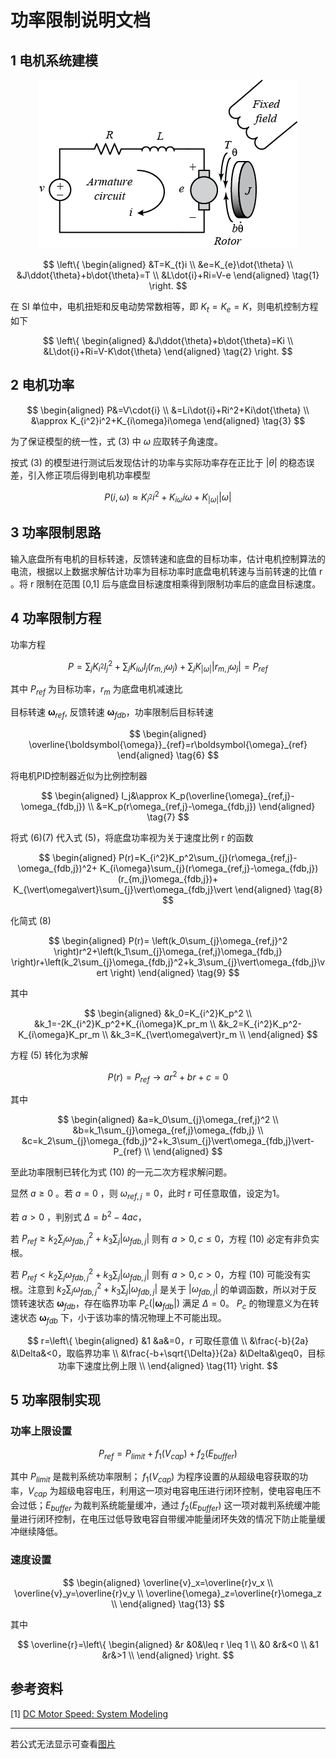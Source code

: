 # 功率限制说明文档

## 1 电机系统建模

<center>
<img src="assets/motor_model.png"/>
</center>

$$
\left\{
\begin{aligned}
&T=K_{t}i \\
&e=K_{e}\dot{\theta} \\
&J\ddot{\theta}+b\dot{\theta}=T \\
&L\dot{i}+Ri=V-e
\end{aligned}
\tag{1}
\right.
$$

在 SI 单位中，电机扭矩和反电动势常数相等，即 $K_t=K_e=K$，则电机控制方程如下

$$ 
\left\{
\begin{aligned}
&J\ddot{\theta}+b\dot{\theta}=Ki \\
&L\dot{i}+Ri=V-K\dot{\theta}
\end{aligned}
\tag{2}
\right.
$$

## 2 电机功率

$$
\begin{aligned}
P&=V\cdot{i} \\
&=Li\dot{i}+Ri^2+Ki\dot{\theta} \\
&\approx K_{i^2}i^2+K_{i\omega}i\omega
\end{aligned}
\tag{3}
$$

为了保证模型的统一性，式 (3) 中 $\omega$ 应取转子角速度。

按式 (3) 的模型进行测试后发现估计的功率与实际功率存在正比于 $\vert\dot{\theta}\vert$ 的稳态误差，引入修正项后得到电机功率模型

$$
P(i,\omega) \approx K_{i^2}i^2+K_{i\omega}i\omega+K_{\vert\omega\vert}\vert\omega\vert
\tag{4}
$$

## 3 功率限制思路

输入底盘所有电机的目标转速，反馈转速和底盘的目标功率，估计电机控制算法的电流，根据以上数据求解估计功率为目标功率时底盘电机转速与当前转速的比值 r 。将 r 限制在范围 [0,1] 后与底盘目标速度相乘得到限制功率后的底盘目标速度。

## 4 功率限制方程

功率方程

$$
P=\sum_{j}K_{i^2}I_j^2+\sum_{j}K_{i\omega}I_j(r_{m,j}\omega_j)+\sum_{j}K_{\vert\omega\vert}\vert r_{m,j}\omega_j \vert
\tag{5}=P_{ref}
$$

其中 $P_{ref}$ 为目标功率，$r_m$ 为底盘电机减速比

目标转速 $\boldsymbol{\omega}_{ref}$, 反馈转速 $\boldsymbol{\omega}_{fdb}$，功率限制后目标转速

$$
\begin{aligned}
\overline{\boldsymbol{\omega}}_{ref}=r\boldsymbol{\omega}_{ref} 
\end{aligned}
\tag{6}
$$

将电机PID控制器近似为比例控制器

$$
\begin{aligned}
I_j&\approx K_p(\overline{\omega}_{ref,j}-\omega_{fdb,j}) \\
 &=K_p(r\omega_{ref,j}-\omega_{fdb,j})
\end{aligned}
\tag{7}
$$

将式 (6)(7) 代入式 (5)，将底盘功率视为关于速度比例 r 的函数

$$
\begin{aligned}
P(r)=K_{i^2}K_p^2\sum_{j}(r\omega_{ref,j}-\omega_{fdb,j})^2+
K_{i\omega}\sum_{j}(r\omega_{ref,j}-\omega_{fdb,j})(r_{m,j}\omega_{fdb,j})+
K_{\vert\omega\vert}\sum_{j}\vert\omega_{fdb,j}\vert
\end{aligned}
\tag{8}
$$

化简式 (8)

$$
\begin{aligned}
P(r)=	\left(k_0\sum_{j}\omega_{ref,j}^2	\right)r^2+\left(k_1\sum_{j}\omega_{ref,j}\omega_{fdb,j}	\right)r+\left(k_2\sum_{j}\omega_{fdb,j}^2+k_3\sum_{j}\vert\omega_{fdb,j}\vert \right)
\end{aligned}
\tag{9}
$$

其中

$$
\begin{aligned}
&k_0=K_{i^2}K_p^2 \\
&k_1=-2K_{i^2}K_p^2+K_{i\omega}K_pr_m \\
&k_2=K_{i^2}K_p^2-K_{i\omega}K_pr_m \\
&k_3=K_{\vert\omega\vert}r_m \\
\end{aligned}
$$

方程 (5) 转化为求解

$$
P(r)=P_{ref} \rightarrow ar^2+br+c=0
\tag{10}
$$

其中

$$
\begin{aligned}
&a=k_0\sum_{j}\omega_{ref,j}^2 \\
&b=k_1\sum_{j}\omega_{ref,j}\omega_{fdb,j} \\
&c=k_2\sum_{j}\omega_{fdb,j}^2+k_3\sum_{j}\vert\omega_{fdb,j}\vert-P_{ref} \\
\end{aligned}
$$

至此功率限制已转化为式 (10) 的一元二次方程求解问题。

显然 $a\geq 0$ 。若 $a=0$ ，则 $\omega_{ref,j}=0$，此时 r 可任意取值，设定为1。

若 $a>0$ ，判别式 $\Delta=b^2-4ac$，

若 $P_{ref} \geq k_2\sum_{j}\omega_{fdb,j}^2+k_3\sum_{j}\vert\omega_{fdb,j}\vert$ 则有 $a>0,c\leq 0$，方程 (10) 必定有非负实根。

若 $P_{ref} < k_2\sum_{j}\omega_{fdb,j}^2+k_3\sum_{j}\vert\omega_{fdb,j}\vert$ 则有 $a>0,c>0$，方程 (10) 可能没有实根。注意到 $k_2\sum_{j}\omega_{fdb,j}^2+k_3\sum_{j}\vert\omega_{fdb,j}\vert$ 是关于 $\vert\omega_{fdb,j}\vert$ 的单调函数，所以对于反馈转速状态 $\boldsymbol{\omega}_{fdb}$，存在临界功率 $P_c(\vert\boldsymbol{\omega}_{fdb}\vert)$ 满足 $\Delta=0$。 $P_c$ 的物理意义为在转速状态 $\boldsymbol{\omega}_{fdb}$ 下，小于该功率的情况物理上不可能出现。

$$
r=\left\{
\begin{aligned}
&1 &a&=0，r 可取任意值 \\
&\frac{-b}{2a} &\Delta&<0，取临界功率 \\
&\frac{-b+\sqrt{\Delta}}{2a} &\Delta&\geq0，目标功率下速度比例上限 \\
\end{aligned}
\tag{11}
\right.
$$

## 5 功率限制实现

### 功率上限设置

$$
P_{ref}=P_{limit}+f_1(V_{cap})+f_2(E_{buffer})
\tag{12}
$$

其中 $P_{limit}$ 是裁判系统功率限制； $f_1(V_{cap})$ 为程序设置的从超级电容获取的功率，$V_{cap}$ 为超级电容电压，利用这一项对电容电压进行闭环控制，使电容电压不会过低；$E_{buffer}$ 为裁判系统能量缓冲，通过 $f_2(E_{buffer})$ 这一项对裁判系统缓冲能量进行闭环控制，在电压过低导致电容自带缓冲能量闭环失效的情况下防止能量缓冲继续降低。

### 速度设置

$$
\begin{aligned}
\overline{v}_x=\overline{r}v_x \\
\overline{v}_y=\overline{r}v_y \\
\overline{\omega}_z=\overline{r}\omega_z \\
\end{aligned}
\tag{13}
$$

其中

$$
\overline{r}=\left\{
\begin{aligned}
&r &0&\leq r \leq 1 \\
&0 &r&<0 \\
&1 &r&>1 \\
\end{aligned}
\right.
$$

## 参考资料

[1] [DC Motor Speed: System Modeling](https://ctms.engin.umich.edu/CTMS/index.php?example=MotorSpeed&section=SystemModeling)

---

若公式无法显示可查看[图片](assets/power_limit.jpg)
